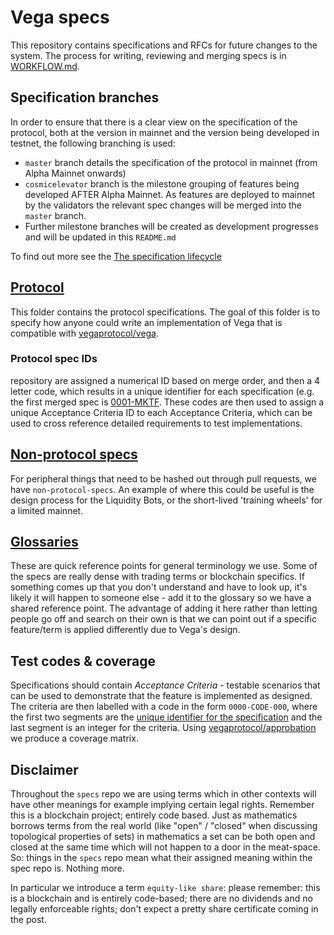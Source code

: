 # Vega specs

This repository contains specifications and RFCs for future changes to the system. The process for writing, reviewing and merging specs is in [WORKFLOW.md](./WORKFLOW.md).

## Specification branches

In order to ensure that there is a clear view on the specification of the protocol, both at the version in mainnet and the version being developed in testnet, the following branching is used:

- `master` branch details the specification of the protocol in mainnet (from Alpha Mainnet onwards)
- `cosmicelevator` branch is the milestone grouping of features being developed AFTER Alpha Mainnet. As features are deployed to mainnet by the validators the relevant spec changes will be merged into the `master` branch.
- Further milestone branches will be created as development progresses and will be updated in this `README.md`
  
To find out more see the [The specification lifecycle](WORKFLOW.md#the-specification-lifecycle)

## [Protocol](./protocol/)

This folder contains the protocol specifications. The goal of this folder is to specify how anyone could write an
implementation of Vega that is compatible with [vegaprotocol/vega](https://github.com/vegaprotocol/vega).

### Protocol spec IDs

repository are assigned a numerical ID based on merge order, and then a 4 letter code, which results in a unique identifier
for each specification (e.g. the first merged spec is [0001-MKTF](./protocol/0001-MKTF-market_framework.md). These codes
are then used to assign a unique Acceptance Criteria ID to each Acceptance Criteria, which can be used to cross reference
detailed requirements to test implementations.

## [Non-protocol specs](./non-protocol-specs)

For peripheral things that need to be hashed out through pull requests, we have `non-protocol-specs`. An example of
where this could be useful is the design process for the Liquidity Bots, or the short-lived 'training wheels' for a
limited mainnet.

## [Glossaries](./glossaries/)

These are quick reference points for general terminology we use. Some of the specs are really dense with trading terms
or blockchain specifics. If something comes up that you don't understand and have to look up, it's likely it will happen
to someone else - add it to the glossary so we have a shared reference point. The advantage of adding it here rather than
letting people go off and search on their own is that we can point out if a specific feature/term is applied differently
due to Vega's design.

## Test codes & coverage

Specifications should contain _Acceptance Criteria_ - testable scenarios that can be used to demonstrate that the feature is implemented as designed.
The criteria are then labelled with a code in the form `0000-CODE-000`, where the first two segments are the [unique identifier for the specification](#protocol-spec-ids) and the last segment is an integer for the criteria. Using [vegaprotocol/approbation](https://github.com/vegaprotocol/approbation) we produce a coverage matrix.

## Disclaimer

Throughout the `specs` repo we are using terms which in other contexts will have other meanings for example implying certain legal rights. Remember this is a blockchain project; entirely code based. Just as mathematics borrows terms from the real world (like "open" / "closed" when discussing topological properties of sets) in mathematics a set can be both open and closed at the same time which will not happen to a door in the meat-space. So: things in the `specs` repo mean what their assigned meaning within the spec repo is. Nothing more.

In particular we introduce a term `equity-like share`: please remember: this is a blockchain and is entirely code-based; there are no dividends and no legally enforceable rights; don't expect a pretty share certificate coming in the post.
